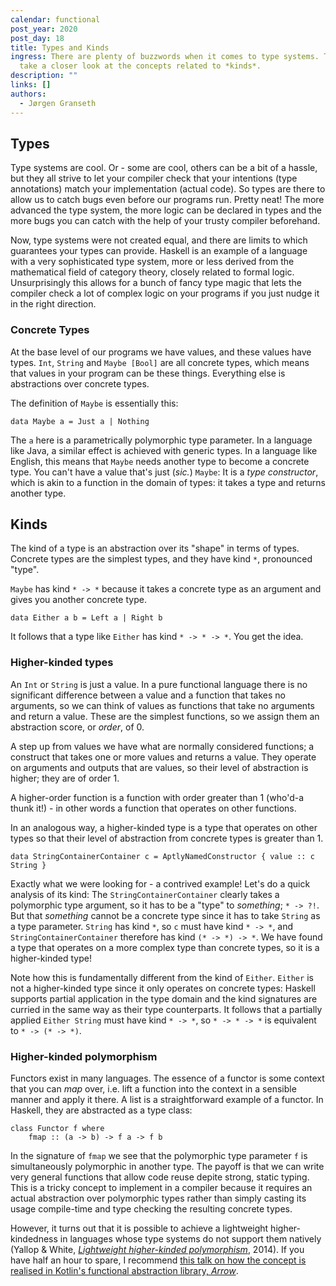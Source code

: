 ```yaml
---
calendar: functional
post_year: 2020
post_day: 18
title: Types and Kinds
ingress: There are plenty of buzzwords when it comes to type systems. Today we
  take a closer look at the concepts related to *kinds*.
description: ""
links: []
authors:
  - Jørgen Granseth
---
```

## Types

Type systems are cool. Or - some are cool, others can be a bit of a hassle, but they all strive to let your compiler check that your intentions (type annotations) match your implementation (actual code). So types are there to allow us to catch bugs even before our programs run. Pretty neat! The more advanced the type system, the more logic can be declared in types and the more bugs you can catch with the help of your trusty compiler beforehand. 

Now, type systems were not created equal, and there are limits to which guarantees your types can provide. Haskell is an example of a language with a very sophisticated type system, more or less derived from the mathematical field of category theory, closely related to formal logic. Unsurprisingly this allows for a bunch of fancy type magic that lets the compiler check a lot of complex logic on your programs if you just nudge it in the right direction.


### Concrete Types

At the base level of our programs we have values, and these values have types. `Int`, `String` and `Maybe [Bool]` are all concrete types, which means that values in your program can be these things. Everything else is abstractions over concrete types.

The definition of `Maybe` is essentially this:

```
data Maybe a = Just a | Nothing
```

The `a` here is a parametrically polymorphic type parameter. In a language like Java, a similar effect is achieved with generic types. In a language like English, this means that `Maybe` needs another type to become a concrete type. You can't have a value that's just (*sic.*) `Maybe`: It is a *type constructor*, which is akin to a function in the domain of types: it takes a type and returns another type.

## Kinds

The kind of a type is an abstraction over its "shape" in terms of types. Concrete types are the simplest types, and they have kind `*`, pronounced "type".

`Maybe` has kind `* -> *` because it takes a concrete type as an argument and gives you another concrete type.

```
data Either a b = Left a | Right b
```

It follows that a type like `Either` has kind `* -> * -> *`. You get the idea.

### Higher-kinded types

An `Int` or `String` is just a value. In a pure functional language there is no significant difference between a value and a function that takes no arguments, so we can think of values as functions that take no arguments and return a value. These are the simplest functions, so we assign them an abstraction score, or *order*, of 0.

A step up from values we have what are normally considered functions; a construct that takes one or more values and returns a value. They operate on arguments and outputs that are values, so their level of abstraction is higher; they are of order 1.

A higher-order function is a function with order greater than 1 (who'd-a thunk it!) - in other words a function that operates on other functions.

In an analogous way, a higher-kinded type is a type that operates on other types so that their level of abstraction from concrete types is greater than 1.

```
data StringContainerContainer c = AptlyNamedConstructor { value :: c String }
```

Exactly what we were looking for - a contrived example! Let's do a quick analysis of its kind: The `StringContainerContainer` clearly takes a polymorphic type argument, so it has to be a "type" to *something*; `* -> ?!`. But that *something* cannot be a concrete type since it has to take `String` as a type parameter. `String` has kind `*`, so `c` must have kind `* -> *`, and `StringContainerContainer` therefore has kind `(* -> *) -> *`. We have found a type that operates on a more complex type than concrete types, so it is a higher-kinded type!

Note how this is fundamentally different from the kind of `Either`. `Either` is not a higher-kinded type since it only operates on concrete types: Haskell supports partial application in the type domain and the kind signatures are curried in the same way as their type counterparts. It follows that a partially applied `Either String` must have kind `* -> *`, so `* -> * -> *` is equivalent to `* -> (* -> *)`.

### Higher-kinded polymorphism

Functors exist in many languages. The essence of a functor is some context that you can *map* over, i.e. lift a function into the context in a sensible manner and apply it there. A list is a straightforward example of a functor. In Haskell, they are abstracted as a type class:

```
class Functor f where
	fmap :: (a -> b) -> f a -> f b
```

In the signature of `fmap` we see that the polymorphic type parameter `f` is simultaneously polymorphic in another type. The payoff is that we can write very general functions that allow code reuse depite strong, static typing. This is a tricky concept to implement in a compiler because it requires an actual abstraction over polymorphic types rather than simply casting its usage compile-time and type checking the resulting concrete types.

However, it turns out that it is possible to achieve a lightweight higher-kindedness in languages whose type systems do not support them natively (Yallop & White, [*Lightweight higher-kinded polymorphism*](https://www.cl.cam.ac.uk/~jdy22/papers/lightweight-higher-kinded-polymorphism.pdf), 2014). If you have half an hour to spare, I recommend [this talk on how the concept is realised in Kotlin's functional abstraction library, *Arrow*](<https://www.youtube.com/watch?v=ERM0mBPNLHc>).